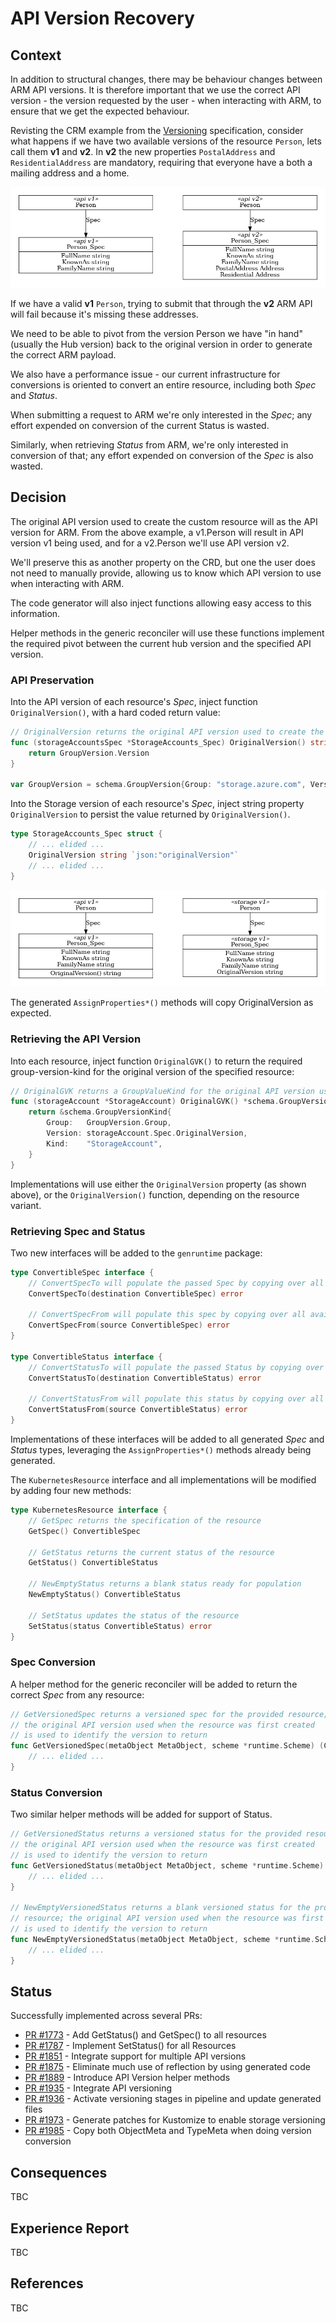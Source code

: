 # API Version Recovery

## Context

In addition to structural changes, there may be behaviour changes between ARM API versions. It is therefore important that we use the correct API version - the version requested by the user - when interacting with ARM, to ensure that we get the expected behaviour.

Revisting the CRM example from the [Versioning](../versioning/) specification, consider what happens if we have two available versions of the resource `Person`, lets call them **v1** and **v2**. In **v2** the new properties `PostalAddress` and `ResidentialAddress` are mandatory, requiring that everyone have a both a mailing address and a home. 

![example](images/adr-2021-06-api-version-recovery-example.png)

If we have a valid **v1** `Person`, trying to submit that through the **v2** ARM API will fail because it's missing these addresses.

We need to be able to pivot from the version Person we have "in hand" (usually the Hub version) back to the original version in order to generate the correct ARM payload.

We also have a performance issue - our current infrastructure for conversions is oriented to convert an entire resource, including both *Spec* and *Status*. 

When submitting a request to ARM we're only interested in the *Spec*; any effort expended on conversion of the current Status is wasted.

Similarly, when retrieving *Status* from ARM, we're only interested in conversion of that; any effort expended on conversion of the *Spec* is also wasted.

## Decision

The original API version used to create the custom resource will as the API version for ARM. From the above example, a v1.Person will result in API version v1 being used, and for a v2.Person we'll use API version v2.

We'll preserve this as another property on the CRD, but one the user does not need to manually provide, allowing us to know which API version to use when interacting with ARM.

The code generator will also inject functions allowing easy access to this information.

Helper methods in the generic reconciler will use these functions implement the required pivot between the current hub version and the specified API version.

### API Preservation

Into the API version of each resource's *Spec*, inject function `OriginalVersion()`, with a hard coded return value:

``` go
// OriginalVersion returns the original API version used to create the resource.
func (storageAccountsSpec *StorageAccounts_Spec) OriginalVersion() string {
	return GroupVersion.Version
}

var GroupVersion = schema.GroupVersion{Group: "storage.azure.com", Version: "v1alpha1api20210401"}
```

Into the Storage version of each resource's *Spec*, inject string property `OriginalVersion` to persist the value returned by `OriginalVersion()`.

``` go
type StorageAccounts_Spec struct {
    // ... elided ...
	OriginalVersion string `json:"originalVersion"`
    // ... elided ...
}
```

![preservation](images/adr-2021-06-api-version-recovery-preservation.png)

The generated `AssignProperties*()` methods will copy OriginalVersion as expected.

### Retrieving the API Version

Into each resource, inject function `OriginalGVK()` to return the required group-version-kind for the original version of the specified resource:

``` go
// OriginalGVK returns a GroupValueKind for the original API version used to create the resource
func (storageAccount *StorageAccount) OriginalGVK() *schema.GroupVersionKind {
	return &schema.GroupVersionKind{
		Group:   GroupVersion.Group,
		Version: storageAccount.Spec.OriginalVersion,
		Kind:    "StorageAccount",
	}
}
```

Implementations will use either the `OriginalVersion` property (as shown above), or the `OriginalVersion()` function, depending on the resource variant.

### Retrieving Spec and Status

Two new interfaces will be added to the `genruntime` package:

``` go
type ConvertibleSpec interface {
	// ConvertSpecTo will populate the passed Spec by copying over all available information from this one
	ConvertSpecTo(destination ConvertibleSpec) error

	// ConvertSpecFrom will populate this spec by copying over all available information from the passed one
	ConvertSpecFrom(source ConvertibleSpec) error
}

type ConvertibleStatus interface {
	// ConvertStatusTo will populate the passed Status by copying over all available information from this one
	ConvertStatusTo(destination ConvertibleStatus) error

	// ConvertStatusFrom will populate this status by copying over all available information from the passed one
	ConvertStatusFrom(source ConvertibleStatus) error
}
```

Implementations of these interfaces will be added to all generated *Spec* and *Status* types, leveraging the `AssignProperties*()` methods already being generated.

The `KubernetesResource` interface and all implementations will be modified by adding four new methods:

``` go
type KubernetesResource interface {
	// GetSpec returns the specification of the resource
	GetSpec() ConvertibleSpec

	// GetStatus returns the current status of the resource
	GetStatus() ConvertibleStatus

	// NewEmptyStatus returns a blank status ready for population
	NewEmptyStatus() ConvertibleStatus

	// SetStatus updates the status of the resource
	SetStatus(status ConvertibleStatus) error
}
```

### Spec Conversion

A helper method for the generic reconciler will be added to return the correct *Spec* from any resource:

``` go
// GetVersionedSpec returns a versioned spec for the provided resource; 
// the original API version used when the resource was first created 
// is used to identify the version to return
func GetVersionedSpec(metaObject MetaObject, scheme *runtime.Scheme) (ConvertibleSpec, error) {
    // ... elided ...
}
```

### Status Conversion

Two similar helper methods will be added for support of Status. 

``` go
// GetVersionedStatus returns a versioned status for the provided resource; 
// the original API version used when the resource was first created 
// is used to identify the version to return
func GetVersionedStatus(metaObject MetaObject, scheme *runtime.Scheme) (ConvertibleStatus, error) {
    // ... elided ...
}

// NewEmptyVersionedStatus returns a blank versioned status for the provided 
// resource; the original API version used when the resource was first created 
// is used to identify the version to return
func NewEmptyVersionedStatus(metaObject MetaObject, scheme *runtime.Scheme) (ConvertibleStatus, error) {
    // ... elided ...
}
```

## Status

Successfully implemented across several PRs:

* [PR #1773](https://github.com/Azure/azure-service-operator/pull/1773) - Add GetStatus() and GetSpec() to all resources
* [PR #1787](https://github.com/Azure/azure-service-operator/pull/1787) - Implement SetStatus() for all Resources
* [PR #1851](https://github.com/Azure/azure-service-operator/pull/1851) - Integrate support for multiple API versions
* [PR #1875](https://github.com/Azure/azure-service-operator/pull/1875) - Eliminate much use of reflection by using generated code
* [PR #1889](https://github.com/Azure/azure-service-operator/pull/1889) - Introduce API Version helper methods
* [PR #1935](https://github.com/Azure/azure-service-operator/pull/1935) - Integrate API versioning
* [PR #1936](https://github.com/Azure/azure-service-operator/pull/1936) - Activate versioning stages in pipeline and update generated files
* [PR #1973](https://github.com/Azure/azure-service-operator/pull/1973) - Generate patches for Kustomize to enable storage versioning
* [PR #1985](https://github.com/Azure/azure-service-operator/pull/1985) - Copy both ObjectMeta and TypeMeta when doing version conversion

## Consequences

TBC

## Experience Report

TBC

## References

TBC
